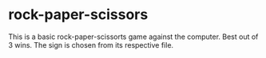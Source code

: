 # rock-paper-scissors
This is a basic rock-paper-scissorts game against the computer. Best out of 3 wins.
The sign is chosen from its respective file.
